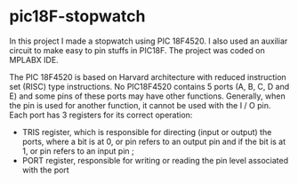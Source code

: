 # pic18F-stopwatch

In this project I made a stopwatch using PIC 18F4520. I also used an auxiliar circuit to make easy to pin stuffs in PIC18F. The project was coded on MPLABX IDE.

The PIC 18F4520 is based on Harvard architecture with reduced instruction set (RISC) type instructions.
No PIC18F4520 contains 5 ports (A, B, C, D and E) and some pins of these ports may have other functions. Generally, when the pin is used for another function, it cannot be used with the I / O pin.
Each port has 3 registers for its correct operation:
- TRIS register, which is responsible for directing (input or output) the ports, where a bit is at 0, or pin refers to an output pin and if the bit is at 1, or pin refers to an input pin ;
- PORT register, responsible for writing or reading the pin level associated with the port








